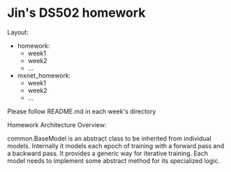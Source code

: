 # Jin's DS502 homework

Layout:
* homework:
    * week1
    * week2
    * ...
* mxnet_homework:
    * week1
    * week2
    * ...

Please follow README.md in each week's directory

Homework Architecture Overview:

common.BaseModel is an abstract class to be inherited from individual models. Internally it models each epoch of training with a forward pass and a backward pass. It provides a generic way for iterative training. Each model needs to implement some abstract method for its specialized logic.
